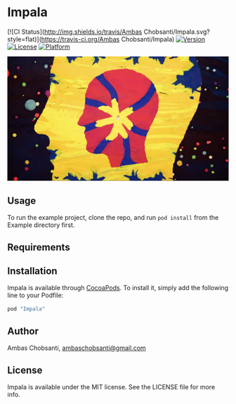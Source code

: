 # Impala

[![CI Status](http://img.shields.io/travis/Ambas Chobsanti/Impala.svg?style=flat)](https://travis-ci.org/Ambas Chobsanti/Impala)
[![Version](https://img.shields.io/cocoapods/v/Impala.svg?style=flat)](http://cocoapods.org/pods/Impala)
[![License](https://img.shields.io/cocoapods/l/Impala.svg?style=flat)](http://cocoapods.org/pods/Impala)
[![Platform](https://img.shields.io/cocoapods/p/Impala.svg?style=flat)](http://cocoapods.org/pods/Impala)

<p align="center"><img src="https://github.com/ambas/Impala/blob/master/Screen%20Shot%202016-02-27%20at%2012.31.39%20AM.png"/></p>

## Usage

To run the example project, clone the repo, and run `pod install` from the Example directory first.

## Requirements

## Installation

Impala is available through [CocoaPods](http://cocoapods.org). To install
it, simply add the following line to your Podfile:

```ruby
pod "Impala"
```

## Author

Ambas Chobsanti, ambaschobsanti@gmail.com

## License

Impala is available under the MIT license. See the LICENSE file for more info.
